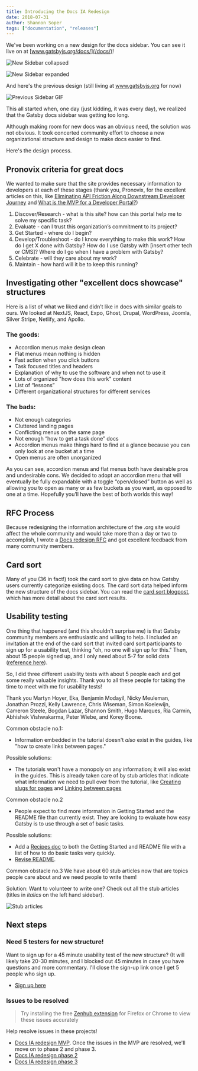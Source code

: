```yaml
---
title: Introducing the Docs IA Redesign
date: 2018-07-31
author: Shannon Soper
tags: ["documentation", "releases"]
---
```


We've been working on a new design for the docs sidebar. You can see it live on at [www.gatsbyjs.org/docs/](/docs/)!

![New Sidebar collapsed](new-sidebar-collapsed.png)

![New Sidebar expanded](new-sidebar-expanded.png)

And here's the previous design (still living at www.gatsbyjs.org for now)

![Previous Sidebar GIF](prev-sidebar.png)

This all started when, one day (just kidding, it was every day), we realized that the Gatsby docs sidebar was getting too long.

Although making room for new docs was an obvious need, the solution was not obvious. It took concerted community effort to choose a new organizational structure and design to make docs easier to find.

Here's the design process.

## Pronovix criteria for great docs

We wanted to make sure that the site provides necessary information to developers at each of these stages (thank you, Pronovix, for the excellent articles on this, like [Eliminating API Friction Along Downstream Developer Journey](https://pronovix.com/blog/eliminating-api-friction-along-downstream-developer-journey-1) and [What is the MVP for a Developer Portal?](https://pronovix.com/blog/what-mvp-developer-portal))

1.  Discover/Research - what is this site? how can this portal help me to solve my specific task?
2.  Evaluate - can I trust this organization’s commitment to its project?
3.  Get Started - where do I begin?
4.  Develop/Troubleshoot - do I know everything to make this work? How do I get X done with Gatsby? How do I use Gatsby with [insert other tech or CMS]? Where do I go when I have a problem with Gatsby?
5.  Celebrate - will they care about my work?
6.  Maintain - how hard will it be to keep this running?

## Investigating other "excellent docs showcase" structures

Here is a list of what we liked and didn’t like in docs with similar goals to ours. We looked at NextJS, React, Expo, Ghost, Drupal, WordPress, Joomla, Silver Stripe, Netlify, and Apollo.

### The goods:

- Accordion menus make design clean
- Flat menus mean nothing is hidden
- Fast action when you click buttons
- Task focused titles and headers
- Explanation of why to use the software and when not to use it
- Lots of organized "how does this work" content
- List of “lessons”
- Different organizational structures for different services

### The bads:

- Not enough categories
- Cluttered landing pages
- Conflicting menus on the same page
- Not enough “how to get a task done” docs
- Accordion menus make things hard to find at a glance because you can only look at one bucket at a time
- Open menus are often unorganized

As you can see, accordion menus and flat menus both have desirable pros and undesirable cons. We decided to adopt an accordion menu that will eventually be fully expandable with a toggle “open/closed” button as well as allowing you to open as many or as few buckets as you want, as opposed to one at a time. Hopefully you’ll have the best of both worlds this way!

## RFC Process

Because redesigning the information architecture of the .org site would affect the whole community and would take more than a day or two to accomplish, I wrote a [Docs redesign RFC](https://github.com/gatsbyjs/rfcs/pull/5) and got excellent feedback from many community members.

## Card sort

Many of you (36 in fact!) took the card sort to give data on how Gatsby users currently categorize existing docs. The card sort data helped inform the new structure of the docs sidebar. You can read the [card sort blogpost](/blog/2018-06-26-card-sort-results/), which has more detail about the card sort results.

## Usability testing

One thing that happened (and this shouldn't surprise me) is that Gatsby community members are enthusiastic and willing to help. I included an invitation at the end of the card sort that invited card sort participants to sign up for a usability test, thinking "oh, no one will sign up for this." Then, about 15 people signed up, and I only need about 5-7 for solid data ([reference here](https://www.invisionapp.com/blog/ux-usability-research-testing/)).

So, I did three different usability tests with about 5 people each and got some really valuable insights. Thank you to all these people for taking the time to meet with me for usability tests!

Thank you Martyn Hoyer, Eka, Benjamin Modayil, Nicky Meuleman, Jonathan Prozzi, Kelly Lawrence, Chris Wiseman, Simon Koelewijn, Cameron Steele, Bogdan Lazar, Shannon Smith, Hugo Marques, Ria Carmin, Abhishek Vishwakarma, Peter Wiebe, and Korey Boone.

Common obstacle no.1:

- Information embedded in the tutorial doesn't _also_ exist in the guides, like "how to create links between pages."

Possible solutions:

- The tutorials won't have a monopoly on any information; it will also exist in the guides. This is already taken care of by stub articles that indicate what information we need to pull over from the tutorial, like [Creating slugs for pages](/docs/creating-slugs-for-pages/) and [Linking between pages](/docs/linking-between-pages/)

Common obstacle no.2

- People expect to find more information in Getting Started and the README file than currently exist. They are looking to evaluate how easy Gatsby is to use through a set of basic tasks.

Possible solutions:

- Add a [Recipes doc](https://github.com/gatsbyjs/gatsby/issues/6572) to both the Getting Started and README file with a list of how to do basic tasks very quickly.
- [Revise README](https://github.com/gatsbyjs/gatsby/issues/6569).

Common obstacle no.3
We have about 60 stub articles now that are topics people care about and we need people to write them!

Solution:
Want to volunteer to write one? Check out all the stub articles (titles in _italics_ on the left hand sidebar).

![Stub articles](stub-articles.png)

## Next steps

### Need 5 testers for new structure!

Want to sign up for a 45 minute usability test of the new structure? (It will likely take 20-30 minutes, and I blocked out 45 minutes in case you have questions and more commentary. I'll close the sign-up link once I get 5 people who sign up.

- [Sign up here](https://calendly.com/shannon-soper/new-ia-usability-test/07-30-2018)

### Issues to be resolved

> Try installing the free [Zenhub extension](https://www.zenhub.com/extension) for Firefox or Chrome to view these issues accurately

Help resolve issues in these projects!

- [Docs IA redesign MVP](https://github.com/gatsbyjs/gatsby/issues/6899). Once the issues in the MVP are resolved, we'll move on to phase 2 and phase 3.
- [Docs IA redesign phase 2](https://github.com/gatsbyjs/gatsby/issues/6900)
- [Docs IA redesign phase 3](https://github.com/gatsbyjs/gatsby/issues/6901)
